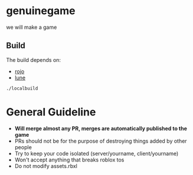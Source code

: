 # genuinegame

we will make a game

## Build
The build depends on:

- [rojo](https://github.com/rojo-rbx/rojo)
- [lune](https://github.com/lune-org/lune)

```bash
./localbuild
```

# General Guideline
- **Will merge almost any PR, merges are automatically published to the game**
- PRs should not be for the purpose of destroying things added by other people 
- Try to keep your code isolated (server/yourname, client/yourname)
- Won't accept anything that breaks roblox tos
- Do not modify assets.rbxl

